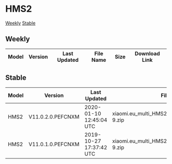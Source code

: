 # HMS2
[Weekly](#Weekly)  [Stable](#Stable)
## Weekly
| Model | Version | Last Updated | File Name | Size | Download Link |
| ---- | ---- | ---- | ---- | ---- | ---- |
## Stable
| Model | Version | Last Updated | File Name | Size | Download Link |
| ---- | ---- | ---- | ---- | ---- | ---- |
| HMS2 | V11.0.2.0.PEFCNXM | 2020-01-10 12:45:04 UTC | xiaomi.eu_multi_HMS2_V11.0.2.0.PEFCNXM_v11-9.zip | 1.2 GB | [SourceForge](https://sourceforge.net/projects/xiaomi-eu-multilang-miui-roms/files/xiaomi.eu/MIUI-STABLE-RELEASES/MIUIv11/xiaomi.eu_multi_HMS2_V11.0.2.0.PEFCNXM_v11-9.zip/download) |
| HMS2 | V11.0.1.0.PEFCNXM | 2019-10-27 17:37:42 UTC | xiaomi.eu_multi_HMS2_V11.0.1.0.PEFCNXM_v11-9.zip | 1.2 GB | [SourceForge](https://sourceforge.net/projects/xiaomi-eu-multilang-miui-roms/files/xiaomi.eu/MIUI-STABLE-RELEASES/MIUIv11/xiaomi.eu_multi_HMS2_V11.0.1.0.PEFCNXM_v11-9.zip/download) |
